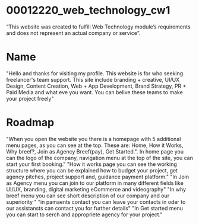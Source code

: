 # 00012220_web_technology_cw1
 “This website was created to fulfill Web Technology module’s requirements and does not represent an actual company or service”.
 # Name
"Hello and thanks for visiting my profile. This website is for who seeking freelancer's team support. This site include branding + creative, UI/UX Design, Content Creation, Web + App Development, Brand Strategy, PR + Paid Media and what eve you want. You can belive these teams to make your project freely"
# Roadmap
"When you open the website you there is a homepage with 5 additional menu pages, as you can see at the top. These are: Home, How it Works, Why breef?, Join as Agency Breef(pay), Get Started.". In home page you can the logo of the company, navigation menu at the top of the site, you can start your first booking."
"How it works page you can see the working structure where you can be explained how to budget your project, get  agency pitches, project support and, guidance payment platform."
"In Join as Agency menu you can join to our platform in many different fields like UI/UX, branding, digital marketing eCommerce and videography"
"In why breef menu you can see short description of our company and our superiority " 
"in pamaents contact you can leave your contacts in oder to our assistansts can contact you for further details"
"In Get started menu you can start to serch and appropriete agency for your project."  
